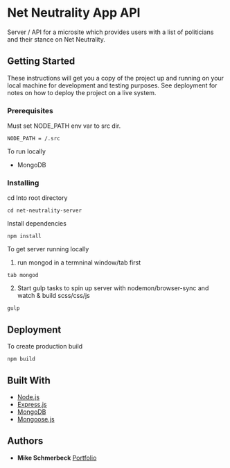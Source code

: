 # Net Neutrality App API
Server / API for a microsite which provides users with a list of politicians and their stance on Net Neutrality.

## Getting Started

These instructions will get you a copy of the project up and running on your local machine for development and testing purposes. See deployment for notes on how to deploy the project on a live system.

### Prerequisites

Must set NODE_PATH env var to src dir.

```
NODE_PATH = /.src
```

To run locally
* MongoDB

### Installing

cd Into root directory

```
cd net-neutrality-server
```

Install dependencies

```
npm install
```

To get server running locally

1) run mongod in a termninal window/tab first

```
tab mongod
```

2) Start gulp tasks to spin up server with nodemon/browser-sync and watch & build scss/css/js

```
gulp
```




## Deployment

To create production build

```
npm build
```

## Built With

* [Node.js](https://nodejs.org/en/)
* [Express.js](https://expressjs.com/)
* [MongoDB](https://www.mongodb.com/)
* [Mongoose.js](http://mongoosejs.com/)

## Authors

* **Mike Schmerbeck** [Portfolio](https://www.mikeschmerbeck.com)
